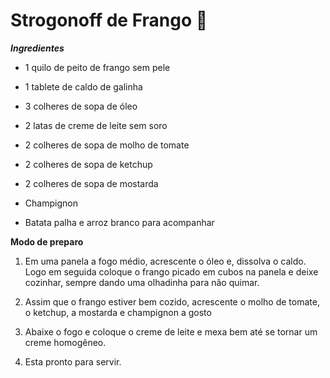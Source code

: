 # Strogonoff de Frango :chicken:

***Ingredientes***

- 1 quilo de peito de frango sem pele

- 1 tablete de caldo de galinha

- 3 colheres de sopa de óleo

- 2 latas de creme de leite sem soro

- 2 colheres de sopa de molho de tomate

- 2 colheres de sopa de ketchup

- 2 colheres de sopa de mostarda

- Champignon

- Batata palha e arroz branco para acompanhar

**Modo de preparo**

1. Em uma panela a fogo médio, acrescente o óleo e, dissolva o caldo. Logo em seguida coloque o frango picado em cubos na panela e deixe cozinhar, sempre dando uma olhadinha para não quimar.

2. Assim que o frango estiver bem cozido, acrescente o molho de tomate, o ketchup, a mostarda e champignon a gosto 

3. Abaixe o fogo e coloque o creme de leite e mexa bem até se tornar um creme homogêneo.

4. Esta pronto para servir.

